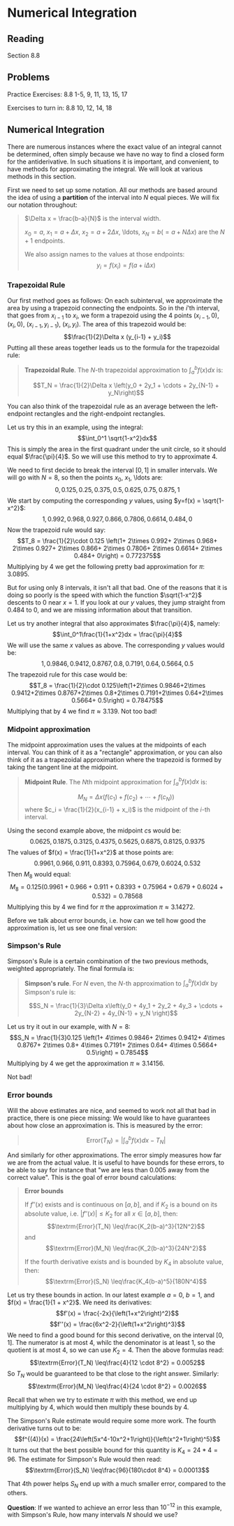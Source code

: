 # Numerical Integration

## Reading

Section 8.8

## Problems

Practice Exercises: 8.8 1-5, 9, 11, 13, 15, 17

Exercises to turn in: 8.8 10, 12, 14, 18

## Numerical Integration

There are numerous instances where the exact value of an integral cannot be determined, often simply because we have no way to find a closed form for the antiderivative. In such situations it is important, and convenient, to have methods for approximating the integral. We will look at various methods in this section.

First we need to set up some notation. All our methods are based around the idea of using a **partition** of the interval into $N$ equal pieces. We will fix our notation throughout:

> $\Delta x = \frac{b-a}{N}$ is the interval width.
>
> $x_0=a$, $x_1=a+\Delta x$, $x_2 = a + 2\Delta x$, \ldots, $x_N = b$($= a + N \Delta x$) are the $N+1$ endpoints.
>
> We also assign names to the values at those endpoints:
> $$y_i = f(x_i) = f(a + i\Delta x)$$

### Trapezoidal Rule

Our first method goes as follows: On each subinterval, we approximate the area by using a trapezoid connecting the endpoints. So in the $i$'th interval, that goes from $x_{i-1}$ to $x_i$, we form a trapezoid using the 4 points $(x_{i-1},0)$, $(x_i, 0)$, $(x_{i-1}, y_{i-1})$, $(x_i, y_i)$. The area of this trapezoid would be:
$$\frac{1}{2}\Delta x (y_{i-1} + y_i)$$
Putting all these areas together leads us to the formula for the trapezoidal rule:

> **Trapezoidal Rule**. The $N$-th trapezoidal approximation to $\int_a^b f(x) dx$ is:
>
> $$T_N = \frac{1}{2}\Delta x \left(y_0 + 2y_1 + \cdots + 2y_{N-1} + y_N\right)$$

You can also think of the trapezoidal rule as an average between the left-endpoint rectangles and the right-endpoint rectangles.

Let us try this in an example, using the integral:
$$\int_0^1 \sqrt{1-x^2}dx$$
This is simply the area in the first quadrant under the unit circle, so it should equal $\frac{\pi}{4}$. So we will use this method to try to approximate $4$.

We need to first decide to break the interval $[0,1]$ in smaller intervals. We will go with $N=8$, so then the points $x_0$, $x_1$, \ldots are:
$$0,\,0.125,\,0.25,\,0.375,\,0.5,\,0.625,\,0.75,\,0.875, 1$$
We start by computing the corresponding $y$ values, using $y=f(x) = \sqrt{1-x^2}$:
$$1,\,0.992,\,0.968,\,0.927,\,0.866,\,0.7806,\,0.6614,\,0.484,\,0$$
Now the trapezoid rule would say:
$$T_8 = \frac{1}{2}\cdot 0.125 \left(1+ 2\times 0.992+ 2\times 0.968+ 2\times 0.927+ 2\times 0.866+ 2\times 0.7806+ 2\times 0.6614+ 2\times 0.484+ 0\right) = 0.772375$$
Multiplying by $4$ we get the following pretty bad approximation for $\pi$: $3.0895$.

But for using only $8$ intervals, it isn't all that bad. One of the reasons that it is doing so poorly is the speed with which the function $\sqrt{1-x^2}$ descents to $0$ near $x=1$. If you look at our $y$ values, they jump straight from $0.484$ to $0$, and we are missing information about that transition.

Let us try another integral that also approximates $\frac{\pi}{4}$, namely:
$$\int_0^1\frac{1}{1+x^2}dx = \frac{\pi}{4}$$
We will use the same $x$ values as above. The corresponding $y$ values would be:
$$1,\,0.9846,\,0.9412,\,0.8767,\,0.8,\,0.7191,\,0.64,\,0.5664,\,0.5$$
The trapezoid rule for this case would be:
$$T_8 = \frac{1}{2}\cdot 0.125\left(1+2\times 0.9846+2\times 0.9412+2\times 0.8767+2\times 0.8+2\times 0.7191+2\times 0.64+2\times 0.5664+ 0.5\right) = 0.78475$$
Multiplying that by $4$ we find $\pi\approx 3.139$. Not too bad!

### Midpoint approximation

The midpoint approximation uses the values at the midpoints of each interval. You can think of it as a "rectangle" approximation, or you can also think of it as a trapezoidal approximation where the trapezoid is formed by taking the tangent line at the midpoint.

> **Midpoint Rule**. The $N$th midpoint approximation for $\int_a^b f(x)dx$ is:
>
> $$M_N = \Delta x\left(f(c_1)+f(c_2)+\cdots + f(c_N)\right)$$
> where $c_i = \frac{1}{2}(x_{i-1} + x_i)$ is the midpoint of the $i$-th interval.

Using the second example above, the midpoint $c$s would be:
$$0.0625,\,0.1875,\,0.3125,\,0.4375,\,0.5625,\,0.6875,\,0.8125,\,0.9375$$
The values of $f(x) = \frac{1}{1+x^2}$ at those points are:
$$0.9961,\,0.966,\,0.911,\,0.8393,\,0.75964,\,0.679,\,0.6024,\,0.532$$
Then $M_8$ would equal:
$$M_8 = 0.125\left(0.9961 + 0.966 + 0.911 + 0.8393 + 0.75964 + 0.679 + 0.6024 + 0.532\right) = 0.78568$$
Multiplying this by $4$ we find for $\pi$ the approximation $\pi\approx 3.14272$.

Before we talk about error bounds, i.e. how can we tell how good the approximation is, let us see one final version:

### Simpson's Rule

Simpson's Rule is a certain combination of the two previous methods, weighted appropriately. The final formula is:

> **Simpson's rule**. For $N$ even, the $N$-th approximation to $\int_a^b f(x)dx$ by Simpson's rule is:
>
> $$S_N = \frac{1}{3}\Delta x\left(y_0 + 4y_1 + 2y_2 + 4y_3 + \cdots + 2y_{N-2} + 4y_{N-1} + y_N \right)$$

Let us try it out in our example, with $N=8$:
$$S_N = \frac{1}{3}0.125 \left(1+ 4\times 0.9846+ 2\times 0.9412+ 4\times 0.8767+ 2\times 0.8+ 4\times 0.7191+ 2\times 0.64+ 4\times 0.5664+ 0.5\right) = 0.7854$$
Multiplying by $4$ we get the approximation $\pi\approx 3.14156$.

Not bad!

### Error bounds

Will the above estimates are nice, and seemed to work not all that bad in practice, there is one piece missing: We would like to have guarantees about how close an approximation is. This is measured by the error:

> $$\textrm{Error}(T_N) = \left|\int_a^b f(x)dx - T_N\right|$$

And similarly for other approximations. The error simply measures how far we are from the actual value. It is useful to have bounds for these errors, to be able to say for instance that "we are less than 0.005 away from the correct value". This is the goal of error bound calculations:

> **Error bounds**
>
> If $f''(x)$ exists and is continuous on $[a,b]$, and if $K_2$ is a bound on its absolute value, i.e. $\left|f''(x)\right|\leq K_2$ for all $x\in[a,b]$, then:
> $$\textrm{Error}(T_N) \leq\frac{K_2(b-a)^3}{12N^2}$$
> and
> $$\textrm{Error}(M_N) \leq\frac{K_2(b-a)^3}{24N^2}$$
>
> If the fourth derivative exists and is bounded by $K_4$ in absolute value, then:
> $$\textrm{Error}(S_N) \leq\frac{K_4(b-a)^5}{180N^4}$$

Let us try these bounds in action. In our latest example $a=0$, $b=1$, and $f(x) = \frac{1}{1 + x^2}$. We need its derivatives:
$$f'(x) = \frac{-2x}{\left(1+x^2\right)^2}$$
$$f''(x) = \frac{6x^2-2}{\left(1+x^2\right)^3}$$
We need to find a good bound for this second derivative, on the interval $[0,1]$. The numerator is at most $4$, whilc the denominator is at least $1$, so the quotient is at most $4$, so we can use $K_2=4$. Then the above formulas read:
$$\textrm{Error}(T_N) \leq\frac{4}{12 \cdot 8^2} = 0.0052$$
So $T_N$ would be guaranteed to be that close to the right answer.
Similarly:
$$\textrm{Error}(M_N) \leq\frac{4}{24 \cdot 8^2} = 0.0026$$

Recall that when we try to estimate $\pi$ with this method, we end up multiplying by $4$, which would then multiply these bounds by $4$.

The Simpson's Rule estimate would require some more work. The fourth derivative turns out to be:
$$f^{(4)}(x) = \frac{24\left(5x^4-10x^2+1\right)}{\left(x^2+1\right)^5}$$
It turns out that the best possible bound for this quantity is $K_4=24*4 = 96$. The estimate for Simpson's Rule would then read:
$$\textrm{Error}(S_N) \leq\frac{96}{180\cdot 8^4} = 0.00013$$

That 4th power helps $S_N$ end up with a much smaller error, compared to the others.

**Question**: If we wanted to achieve an error less than $10^{-12}$ in this example, with Simpson's Rule, how many intervals $N$ should we use?
